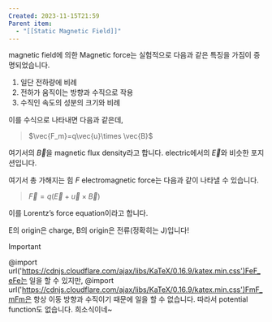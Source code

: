 ```yaml
---
Created: 2023-11-15T21:59
Parent item:
  - "[[Static Magnetic Field]]"
---
```

magnetic field에 의한 Magnetic force는 실험적으로 다음과 같은 특징을 가짐이 증명되었습니다.

1. 일단 전하량에 비례
2. 전하가 움직이는 방향과 수직으로 작용
3. 수직인 속도의 성분의 크기와 비례

이를 수식으로 나타내면 다음과 같은데,

> $\vec{F_m}=q\vec{u}\times \vec{B}$﻿

여기서의 $\vec{B}$﻿을 magnetic flux density라고 합니다. electric에서의 $\vec{E}$﻿와 비슷한 포지션입니다.

여기서 총 가해지는 힘 $F$﻿ electromagnetic force는 다음과 같이 나타낼 수 있습니다.

> $\vec{F}=q(\vec{E}+\vec{u}\times\vec{B})$﻿

이를 Lorentz’s force equation이라고 합니다.

E의 origin은 charge, B의 origin은 전류(정확히는 J)입니다!

> [!important]  
> @import url('https://cdnjs.cloudflare.com/ajax/libs/KaTeX/0.16.9/katex.min.css')FeF_eFe​﻿는 일을 할 수 있지만, @import url('https://cdnjs.cloudflare.com/ajax/libs/KaTeX/0.16.9/katex.min.css')FmF_mFm​﻿은 항상 이동 방향과 수직이기 때문에 일을 할 수 없습니다. 따라서 potential function도 없습니다. 희소식이네~